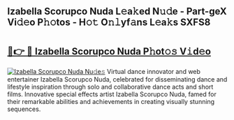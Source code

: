 ## Izabella Scorupco Nuda L𝚎a𝚔ed N𝚞𝚍e - Part-geX Vi𝚍𝚎o P𝚑𝚘tos - H𝚘𝚝 O𝚗𝚕yf𝚊ns L𝚎a𝚔s SXFS8

# <h2><a href="http://kf23y0i.oniu.top/?m=Izabella+Scorupco+Nuda">🔗👉 🔴 Izabella Scorupco Nuda P𝚑ot𝚘𝚜 V𝚒d𝚎o</a></h2>

[![Izabella Scorupco Nuda Nu𝚍e𝚜](https://i.imgur.com/0qMVB7G.gif)](http://kf23y0i.oniu.top/?m=Izabella+Scorupco+Nuda)
Virtual dance innovator and web entertainer Izabella Scorupco Nuda, celebrated for disseminating dance and lifestyle inspiration through solo and collaborative dance acts and short films. Innovative special effects artist Izabella Scorupco Nuda, famed for their remarkable abilities and achievements in creating visually stunning sequences.  
